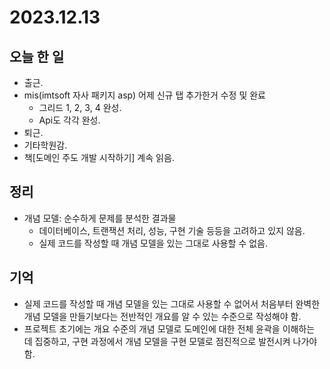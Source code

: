 # 2023.12.13

## 오늘 한 일
* 출근.
* mis(imtsoft 자사 패키지 asp) 어제 신규 탭 추가한거 수정 및 완료
  *  그리드 1, 2, 3, 4 완성.
  *  Api도 각각 완성.
* 퇴근.
* 기타학원감.
* 책[도메인 주도 개발 시작하기] 계속 읽음.


## 정리
* 개념 모델: 순수하게 문제를 분석한 결과물
  * 데이터베이스, 트랜잭션 처리, 성능, 구현 기술 등등을 고려하고 있지 않음.
  * 실제 코드를 작성할 때 개념 모델을 있는 그대로 사용할 수 없음.
  


## 기억
* 실제 코드를 작성할 때 개념 모델을 있는 그대로 사용할 수 없어서 처음부터 완벽한 개념 모델을 만들기보다는 전반적인 개요를 알 수 있는 수준으로 작성해야 함.
* 프로젝트 초기에는 개요 수준의 개념 모델로 도메인에 대한 전체 윤곽을 이해하는 데 집중하고, 구현 과정에서 개념 모델을 구현 모델로 점진적으로 발전시켜 나가야 함.
